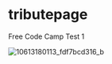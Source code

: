 # tributepage
Free Code Camp Test 1

![10613180113_fdf7bcd316_b](https://user-images.githubusercontent.com/46659345/52191379-5e696a80-2812-11e9-8c7a-626f0031ef35.jpg)
